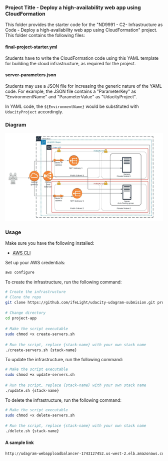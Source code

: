 ### Project Title - Deploy a high-availability web app using CloudFormation
This folder provides the starter code for the "ND9991 - C2- Infrastructure as Code - Deploy a high-availability web app using CloudFormation" project. This folder contains the following files:


#### final-project-starter.yml
Students have to write the CloudFormation code using this YAML template for building the cloud infrastructure, as required for the project. 

#### server-parameters.json
Students may use a JSON file for increasing the generic nature of the YAML code. For example, the JSON file contains a "ParameterKey" as "EnvironmentName" and "ParameterValue" as "UdacityProject". 

In YAML code, the `${EnvironmentName}` would be substituted with `UdacityProject` accordingly.

### Diagram

![The Udagram Architecture Diagram](udagram-architecture.jpeg "Udagram architecture")

### Usage

Make sure you have the following installed:

- [AWS CLI](https://docs.aws.amazon.com/cli/latest/userguide/cli-chap-install.html)

Set up your AWS credentials:

``` bash
aws configure
```

To create the infrastructure, run the following command:

``` bash
# Create the infrastructure
# Clone the repo
git clone https://github.com/ifeLight/udacity-udagram-submision.git project-app

# Change directory
cd project-app

# Make the script executable
sudo chmod +x create-servers.sh

# Run the script, replace {stack-name} with your own stack name
./create-servers.sh {stack-name}
```

To update the infrastructure, run the following command:

``` bash
# Make the script executable
sudo chmod +x update-servers.sh

# Run the script, replace {stack-name} with your own stack name
./update.sh {stack-name}
```

To delete the infrastructure, run the following command:

``` bash
# Make the script executable
sudo chmod +x delete-servers.sh

# Run the script, replace {stack-name} with your own stack name
./delete.sh {stack-name}
```

#### A sample link

``` bash
http://udagram-webapploadbalancer-1743127452.us-west-2.elb.amazonaws.com/
```

